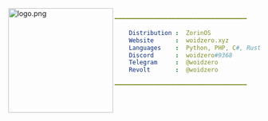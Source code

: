 <img align="left" src="https://avatars.githubusercontent.com/u/71274141?v=4" alt="logo.png" width="210" /> 

```yml
━━━━━━━━━━━━━━━━━━━━━━━━━━━━━━━━━━━━━

    Distribution :  ZorinOS
    Website      :  woidzero.xyz
    Languages    :  Python, PHP, C#, Rust, HTML & CSS
    Discord      :  woidzero#9368
    Telegram     :  @woidzero
    Revolt       :  @woidzero
   
━━━━━━━━━━━━━━━━━━━━━━━━━━━━━━━━━━━━━
```
